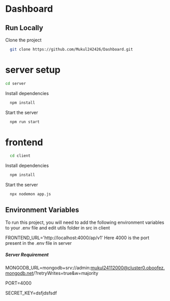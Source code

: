 
# Dashboard


## Run Locally

Clone the project

```bash
  git clone https://github.com/Mukul242426/Dashboard.git
```
# server setup

  ```bash
  cd server
```
Install dependencies

```bash
  npm install
```

Start the server

```bash
  npm run start
```
# frontend

```bash
  cd client
```

Install dependencies

```bash
  npm install
```

Start the server

```bash
  npx nodemon app.js
```


    
## Environment Variables

To run this project, you will need to add the following environment variables to your .env file and edit utils folder in src in client

FRONTEND_URL='http://localhost:4000/ap/v1' Here 4000 is the port present in the .env file in server


##### Server Requirement
MONGODB_URL=mongodb+srv://admin:mukul24112000@cluster0.oboofez.mongodb.net/?retryWrites=true&w=majority

PORT=4000

SECRET_KEY=dsfjdsfsdf



